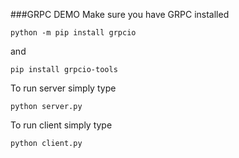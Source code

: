 ###GRPC DEMO
Make sure you have GRPC installed

`python -m pip install grpcio`

and

`pip install grpcio-tools`

To run server simply type

`python server.py`

To run client simply type

`python client.py`

